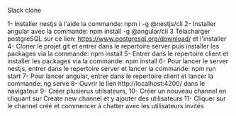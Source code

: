 Slack clone

1- Installer nestjs à l'aide la commande: npm i -g @nestjs/cli
2- Installer angular avec la commande: npm install -g @angular/cli
3 Télacharger postgreSQL sur ce lien: https://www.postgresql.org/download/ et l'installer
4- Cloner le projet git et entrer dans le repertoire server puis installer les packages via la commande: npm install
5- Entrer dans le repertoire client et installer les packages via la commande: npm install
6- Pour lancer le server nestjs, entrer dans le repertoire server et lancer la commande: npm run start
7- Pour lancer angular, entrer dans le repertoire client et lancer la commande: ng serve
8- Ouvrir le lien http://localhost:4200/ dans le navigateur
9- Créer plusierus utilsateurs,
10- Créer un nouveau channel en cliquant sur Create new channel et y ajouter des utilisateurs
11- Cliquer sur le channel créé et commencer à chatter avec les utilisateurs invités